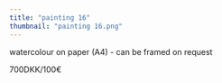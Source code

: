```yaml
---
title: "painting 16"
thumbnail: "painting 16.png"
---
```

watercolour on paper (A4) - can be framed on request


700DKK/100€